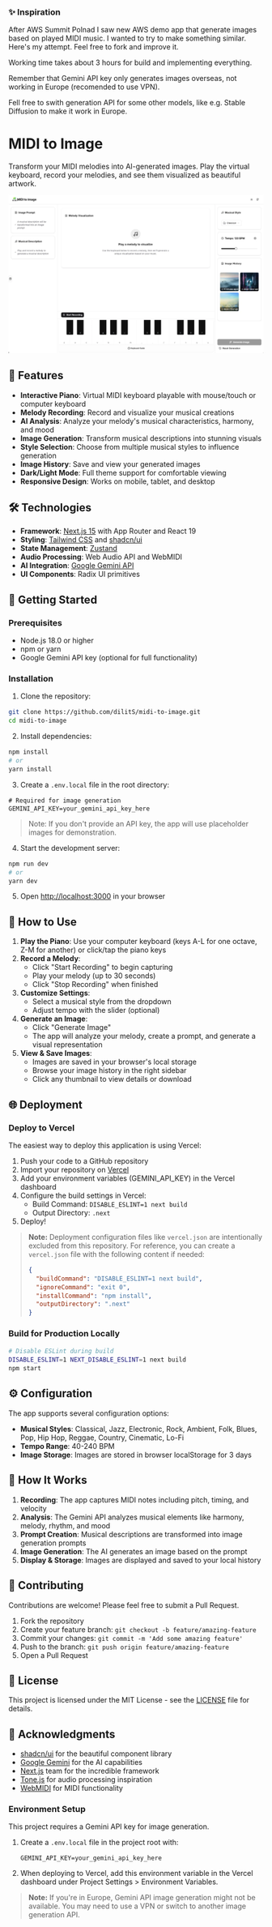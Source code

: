 ### ✨ Inspiration
After AWS Summit Polnad I saw new AWS demo app that generate images based on played MIDI music. I wanted to try to make something similar. Here's my attempt. Feel free to fork and improve it. 

Working time takes about 3 hours for build and implementing everything.

Remember that Gemini API key only generates images overseas, not working in Europe (recomended to use VPN).

Fell free to swith generation API for some other models, like e.g. Stable Diffusion to make it work in Europe.

# MIDI to Image

Transform your MIDI melodies into AI-generated images. Play the virtual keyboard, record your melodies, and see them visualized as beautiful artwork.

![MIDI to Image Demo](/public/demo-screenshot.webp)

## 🎉 Features

- **Interactive Piano**: Virtual MIDI keyboard playable with mouse/touch or computer keyboard
- **Melody Recording**: Record and visualize your musical creations
- **AI Analysis**: Analyze your melody's musical characteristics, harmony, and mood
- **Image Generation**: Transform musical descriptions into stunning visuals
- **Style Selection**: Choose from multiple musical styles to influence generation
- **Image History**: Save and view your generated images
- **Dark/Light Mode**: Full theme support for comfortable viewing
- **Responsive Design**: Works on mobile, tablet, and desktop

## 🛠️ Technologies

- **Framework**: [Next.js 15](https://nextjs.org/) with App Router and React 19
- **Styling**: [Tailwind CSS](https://tailwindcss.com/) and [shadcn/ui](https://ui.shadcn.com/)
- **State Management**: [Zustand](https://github.com/pmndrs/zustand)
- **Audio Processing**: Web Audio API and WebMIDI
- **AI Integration**: [Google Gemini API](https://ai.google.dev/)
- **UI Components**: Radix UI primitives

## 🏁 Getting Started

### Prerequisites

- Node.js 18.0 or higher
- npm or yarn
- Google Gemini API key (optional for full functionality)

### Installation

1. Clone the repository:

```bash
git clone https://github.com/dilitS/midi-to-image.git
cd midi-to-image
```

2. Install dependencies:

```bash
npm install
# or
yarn install
```

3. Create a `.env.local` file in the root directory:

```
# Required for image generation
GEMINI_API_KEY=your_gemini_api_key_here
```

> Note: If you don't provide an API key, the app will use placeholder images for demonstration.

4. Start the development server:

```bash
npm run dev
# or
yarn dev
```

5. Open [http://localhost:3000](http://localhost:3000) in your browser

## 📝 How to Use

1. **Play the Piano**: Use your computer keyboard (keys A-L for one octave, Z-M for another) or click/tap the piano keys
2. **Record a Melody**: 
   - Click "Start Recording" to begin capturing
   - Play your melody (up to 30 seconds)
   - Click "Stop Recording" when finished
3. **Customize Settings**:
   - Select a musical style from the dropdown
   - Adjust tempo with the slider (optional)
4. **Generate an Image**:
   - Click "Generate Image" 
   - The app will analyze your melody, create a prompt, and generate a visual representation
5. **View & Save Images**:
   - Images are saved in your browser's local storage
   - Browse your image history in the right sidebar
   - Click any thumbnail to view details or download

## 🌐 Deployment

### Deploy to Vercel

The easiest way to deploy this application is using Vercel:

1. Push your code to a GitHub repository
2. Import your repository on [Vercel](https://vercel.com/import)
3. Add your environment variables (GEMINI_API_KEY) in the Vercel dashboard
4. Configure the build settings in Vercel:
   - Build Command: `DISABLE_ESLINT=1 next build`
   - Output Directory: `.next`
5. Deploy!

> **Note:** Deployment configuration files like `vercel.json` are intentionally excluded from this repository. For reference, you can create a `vercel.json` file with the following content if needed:
> 
> ```json
> {
>   "buildCommand": "DISABLE_ESLINT=1 next build",
>   "ignoreCommand": "exit 0",
>   "installCommand": "npm install",
>   "outputDirectory": ".next"
> }
> ```

### Build for Production Locally

```bash
# Disable ESLint during build
DISABLE_ESLINT=1 NEXT_DISABLE_ESLINT=1 next build
npm start
```

## ⚙️ Configuration

The app supports several configuration options:

- **Musical Styles**: Classical, Jazz, Electronic, Rock, Ambient, Folk, Blues, Pop, Hip Hop, Reggae, Country, Cinematic, Lo-Fi
- **Tempo Range**: 40-240 BPM
- **Image Storage**: Images are stored in browser localStorage for 3 days

## 🔮 How It Works

1. **Recording**: The app captures MIDI notes including pitch, timing, and velocity
2. **Analysis**: The Gemini API analyzes musical elements like harmony, melody, rhythm, and mood
3. **Prompt Creation**: Musical descriptions are transformed into image generation prompts
4. **Image Generation**: The AI generates an image based on the prompt
5. **Display & Storage**: Images are displayed and saved to your local history

## 🤝 Contributing

Contributions are welcome! Please feel free to submit a Pull Request.

1. Fork the repository
2. Create your feature branch: `git checkout -b feature/amazing-feature`
3. Commit your changes: `git commit -m 'Add some amazing feature'`
4. Push to the branch: `git push origin feature/amazing-feature`
5. Open a Pull Request

## 📄 License

This project is licensed under the MIT License - see the [LICENSE](LICENSE) file for details.

## 🙏 Acknowledgments

- [shadcn/ui](https://ui.shadcn.com/) for the beautiful component library
- [Google Gemini](https://ai.google.dev/) for the AI capabilities
- [Next.js](https://nextjs.org/) team for the incredible framework
- [Tone.js](https://tonejs.github.io/) for audio processing inspiration
- [WebMIDI](https://developer.mozilla.org/en-US/docs/Web/API/Web_MIDI_API) for MIDI functionality

### Environment Setup

This project requires a Gemini API key for image generation. 

1. Create a `.env.local` file in the project root with:
   ```
   GEMINI_API_KEY=your_gemini_api_key_here
   ```

2. When deploying to Vercel, add this environment variable in the Vercel dashboard under Project Settings > Environment Variables.

> **Note:** If you're in Europe, Gemini API image generation might not be available. You may need to use a VPN or switch to another image generation API.
